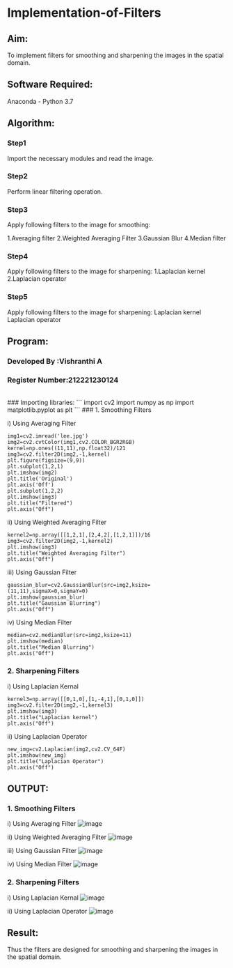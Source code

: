 # Implementation-of-Filters
## Aim:
To implement filters for smoothing and sharpening the images in the spatial domain.

## Software Required:
Anaconda - Python 3.7

## Algorithm:
### Step1
Import the necessary modules and read the image.

### Step2
Perform linear filtering operation.

### Step3
Apply following filters to the image for smoothing:

1.Averaging filter
2.Weighted Averaging Filter
3.Gaussian Blur
4.Median filter

### Step4
Apply following filters to the image for sharpening:
1.Laplacian kernel
2.Laplacian operator 

### Step5
Apply following filters to the image for sharpening: Laplacian kernel Laplacian operator

## Program:
### Developed By   :Vishranthi A
### Register Number:212221230124
</br>
### Importing libraries:
```
import cv2
import numpy as np
import matplotlib.pyplot as plt
```
### 1. Smoothing Filters

i) Using Averaging Filter
```
img1=cv2.imread('lee.jpg')
img2=cv2.cvtColor(img1,cv2.COLOR_BGR2RGB)
kernel=np.ones((11,11),np.float32)/121
img3=cv2.filter2D(img2,-1,kernel)
plt.figure(figsize=(9,9))
plt.subplot(1,2,1)
plt.imshow(img2)
plt.title('Original')
plt.axis('Off')
plt.subplot(1,2,2)
plt.imshow(img3)
plt.title("Filtered")
plt.axis("Off")

```
ii) Using Weighted Averaging Filter
```
kernel2=np.array([[1,2,1],[2,4,2],[1,2,1]])/16
img3=cv2.filter2D(img2,-1,kernel2)
plt.imshow(img3)
plt.title("Weighted Averaging Filter")
plt.axis("Off")

```
iii) Using Gaussian Filter
```
gaussian_blur=cv2.GaussianBlur(src=img2,ksize=(11,11),sigmaX=0,sigmaY=0)
plt.imshow(gaussian_blur)
plt.title("Gaussian Blurring")
plt.axis("Off")

```

iv) Using Median Filter
```
median=cv2.medianBlur(src=img2,ksize=11)
plt.imshow(median)
plt.title("Median Blurring")
plt.axis("Off")

```

### 2. Sharpening Filters
i) Using Laplacian Kernal
```
kernel3=np.array([[0,1,0],[1,-4,1],[0,1,0]])
img3=cv2.filter2D(img2,-1,kernel3)
plt.imshow(img3)
plt.title("Laplacian kernel")
plt.axis("Off")

```
ii) Using Laplacian Operator
```
new_img=cv2.Laplacian(img2,cv2.CV_64F)
plt.imshow(new_img)
plt.title("Laplacian Operator")
plt.axis("Off")

```

## OUTPUT:
### 1. Smoothing Filters

i) Using Averaging Filter
![image](https://user-images.githubusercontent.com/93427278/230788354-83b42ada-e68c-456d-b76e-ab79b3623b51.png)

ii) Using Weighted Averaging Filter
![image](https://user-images.githubusercontent.com/93427278/230788530-75a0ab0d-51f3-42ed-932a-3de133841fc9.png)

iii) Using Gaussian Filter
![image](https://user-images.githubusercontent.com/93427278/230788548-4c3d50ec-d19d-45f5-85e8-8d793ca21dea.png)

iv) Using Median Filter
![image](https://user-images.githubusercontent.com/93427278/230788570-1cae3d3b-4b48-4f37-bff7-d10be561633d.png)

### 2. Sharpening Filters

i) Using Laplacian Kernal
![image](https://user-images.githubusercontent.com/93427278/230788595-39f3556a-b88d-408a-80bf-6e6f1d187729.png)

ii) Using Laplacian Operator
![image](https://user-images.githubusercontent.com/93427278/230788632-9506a682-c1c9-4b7d-a27f-2e9af8d1df5a.png)

## Result:
Thus the filters are designed for smoothing and sharpening the images in the spatial domain.
